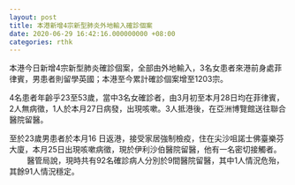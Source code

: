 ```yaml
---
layout: post
title: 本港新增4宗新型肺炎外地輸入確診個案
date: 2020-06-29 16:42:16.000000000 +08:00
categories: rthk
---
```


本港今日新增4宗新型肺炎確診個案，全部由外地輸入，3名女患者來港前身處菲律賓，男患者則留學英國；本港至今累計確診個案增至1203宗。

4名患者年齡乎23至53歲，當中3名女確診者，由3月初至本月28日均在菲律賓，2人無病徵，1人於本月27日病發，出現咳嗽。3人抵港後，在亞洲博覽館送往聯合醫院留醫。

至於23歲男患者於本月16 日返港，接受家居強制檢疫，住在尖沙咀諾士佛臺樂芬大廈，本月25日出現咳嗽病徵，現於伊利沙伯醫院留醫，他有一名密切接觸者。
　　 
醫管局說，現時共有92名確診病人分別於9間醫院留醫，其中1人情況危殆，其餘91人情況穩定。
